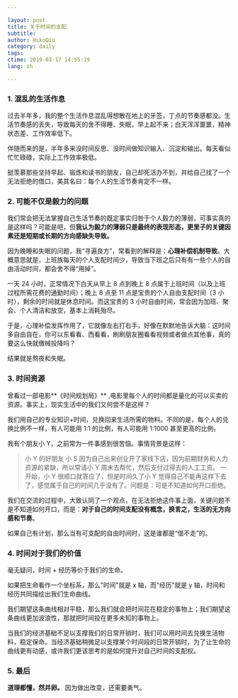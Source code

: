 ```yaml
---

layout: post  
title: 关于时间的支配  
subtitle:   
author: HikoQiu  
category: daily
tags:   
ctime: 2019-03-17 14:55:19  
lang: zh  

---
```


### 1. 混乱的生活作息

过去半年多，我的整个生活作息混乱得想散在地上的牙签，丁点的节奏感都没。生活节奏感的丢失，导致每天的舍不得睡、失眠，早上起不来；白天浑浑噩噩，精神状态差、工作效率低下。

伴随而来的是，半年多来没时间反思、没时间做知识输入、沉淀和输出。每天看似忙忙碌碌，实际上工作效率极低。

挺羡慕那些坚持早起、锻炼和读书的朋友，自己却死活办不到，并给自己找了一个无法拒绝的借口，美其名曰：每个人的生活节奏肯定不一样。

### 2. 可能不仅是毅力的问题

我们常会把无法掌握自己生活节奏的既定事实归咎于个人毅力的薄弱，可事实真的是这样吗？可能是吧，但**我认为毅力的薄弱只是最终的表现形态，更里子的关键因素还是短期或长期的方向感缺失导致。**

因为晚睡和失眠的问题，我“寻遍良方”，常看到的解释是：**心理补偿机制导致**。大概意思就是，上班族每天的个人支配时间少，导致当下班之后只有有一些个人的自由活动时间，都会舍不得“用掉”。

一天 24 小时，正常情况下白天从早上 8 点到晚上 8 点属于上班时间（以及上班过程所需花费的通勤时间）；晚上 8 点至 11 点是宝贵的个人自由支配时间（3 小时），剩余的时间就是休息时间。而这宝贵的 3 小时自由时间，常会因为加班、聚会、个人清洁和放空，基本上消耗殆尽。

于是，心理补偿发挥作用了，它就像左右打右手，好像在默默地告诉大脑：这时间多自由自在，你可以东看看、西看看，刷刷朋友圈看看视频或者做点其他事，真的要这么快就缴械投降吗？

结果就是熬夜和失眠。


### 3. 时间资源

曾看过一部电影**《时间规划局》** ,电影里每个人的时间都是量化的可以买卖的资源。事实上，现实生活中的我们又何尝不是这样？

我们用自己的专业知识+时间，兑换回来生活所需的物料。不同的是，每个人的兑换比例不一样，有人可能用 1:1 的比例，有人可能用 1:1000 甚至更高的比例。

我有个朋友小 Y，之前常为一件事感到很苦恼。事情背景是这样：

> 小 Y 的好朋友 小 S 因为自己出来创业开了家线下店，因为前期财务和人力资源的紧缺，所以常请小 Y 周末去帮忙，然后支付过得去的人工工资。
> 一开始，小 Y 很顺口就答应了，但是时间久了小 Y 觉得自己不能再这样下去了，感觉属于自己的时间几乎没有了。问题是：可是不知道如何开口拒绝。

我们在交流的过程中，大致认同了一个观点，在无法拒绝这件事上面，关键问题不是不知道如何开口，而是：**对于自己的时间支配没有概念，换言之，生活的无方向感和节奏**。

如果自己有计划，那么当有可支配的自由时间时，这是谁都是“借不走”的。


### 4. 时间对于我们的价值

毫无疑问，时间 + 经历等价于我们的生命。

如果把生命看作一个坐标系，那么"时间"就是 x 轴，而"经历"就是 y 轴，时间和经历共同描绘出我们生命曲线。

我们期望这条曲线相对平稳，那么我们就会把时间花在稳定的事物上；我们期望这条曲线更加波浪性，那就把时间投在更多未知的事物上。

当我们的经济基础不足以支撑我们的日常开销时，我们可以用时间去兑换生活物料，稳定保命。当经济基础稍微足以支撑某个时间段的日常开销时，为了让生命的曲线更有动感，或许我们更该思考的是如何提升对自己时间的支配权。

### 5. 最后

**道理都懂，然并卵。** 因为做出改变，还需要勇气。

